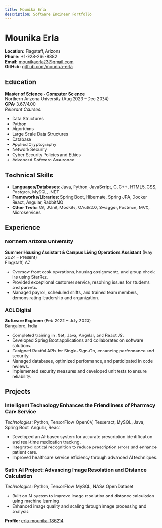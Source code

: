 ```yaml
---
title: Mounika Erla
description: Software Engineer Portfolio
---
```


# Mounika Erla

**Location:** Flagstaff, Arizona  
**Phone:** +1-928-266-8882  
**Email:** [mounikaerla23@gmail.com](mailto:mounikaerla23@gmail.com)  
**GitHub:** [github.com/mounika-erla](https://github.com/mounika-erla)  

## Education

**Master of Science - Computer Science**  
Northern Arizona University (Aug 2023 – Dec 2024)  
**GPA:** 3.67/4.00  
*Relevant Courses:*  
- Data Structures  
- Python  
- Algorithms  
- Large Scale Data Structures  
- Database  
- Applied Cryptography  
- Network Security  
- Cyber Security Policies and Ethics  
- Advanced Software Assurance  

## Technical Skills

- **Languages/Databases:** Java, Python, JavaScript, C, C++, HTML5, CSS, Postgres, MySQL, .NET  
- **Frameworks/Libraries:** Spring Boot, Hibernate, Spring JPA, Docker, React, Angular, RabbitMQ  
- **Other Tools:** Git, JUnit, Mockito, OAuth2.0, Swagger, Postman, MVC, Microservices  

## Experience

### Northern Arizona University  
**Summer Housing Assistant & Campus Living Operations Assistant** (May 2024 – Present)  
Flagstaff, AZ  
- Oversaw front desk operations, housing assignments, and group check-ins using StarRez.  
- Provided exceptional customer service, resolving issues for students and parents.  
- Managed payroll, scheduled shifts, and trained team members, demonstrating leadership and organization.

### ACL Digital  
**Software Engineer** (Feb 2022 – July 2023)  
Bangalore, India  
- Completed training in .Net, Java, Angular, and React JS.  
- Developed Spring Boot applications and collaborated on software solutions.  
- Designed Restful APIs for Single-Sign-On, enhancing performance and security.  
- Managed databases, optimized performance, and participated in code reviews.  
- Implemented security measures and developed unit tests to ensure reliability.

## Projects

### Intelligent Technology Enhances the Friendliness of Pharmacy Care Service  
*Technologies:* Python, TensorFlow, OpenCV, Tesseract, MySQL, Java, Spring Boot, Angular, React  
- Developed an AI-based system for accurate prescription identification and real-time medication tracking.  
- Integrated optical recognition to reduce prescription errors and enhance patient care.  
- Improved healthcare service efficiency through advanced AI techniques.

### Satin AI Project: Advancing Image Resolution and Distance Calculation  
*Technologies:* Python, TensorFlow, MySQL, NASA Open Dataset  
- Built an AI system to improve image resolution and distance calculation using machine learning.  
- Enhanced image quality and scaling through image processing and analysis.

**Profile:** [erla-mounika-186214](https://github.com/mounika-erla)
